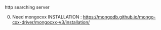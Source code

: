 http searching server

0. Need mongocxx
INSTALLATION : https://mongodb.github.io/mongo-cxx-driver/mongocxx-v3/installation/

